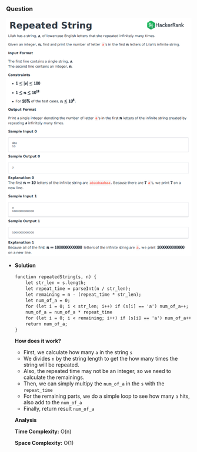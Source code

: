 ### Question

![](repeated-string-q.png)

- **Solution**

    ```tsx
    function repeatedString(s, n) {
        let str_len = s.length;
        let repeat_time = parseInt(n / str_len);
        let remaining = n - (repeat_time * str_len);
        let num_of_a = 0;
        for (let i = 0; i < str_len; i++) if (s[i] == 'a') num_of_a++;
        num_of_a = num_of_a * repeat_time
        for (let i = 0; i < remaining; i++) if (s[i] == 'a') num_of_a++
        return num_of_a;
    }
    ```

    **How does it work?**

    - First, we calculate how many `a` in the string `s`
    - We divides `n` by the string length to get the how many times the string will be repeated.
    - Also, the repeated time may not be an integer, so we need to calculate the remainings.
    - Then, we can simply multipy the `num_of_a` in the `s` with the `repeat_time`
    - For the remaining parts, we do a simple loop to see how many `a` hits, also add to the `num_of_a`
    - Finally, return result `num_of_a`

    **Analysis**

    **Time Complexity:** O(n)

    **Space Complexity:** O(1)